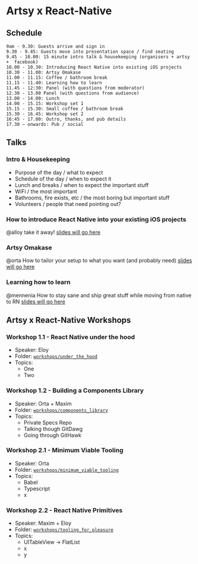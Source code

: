 # Artsy x React-Native 

## Schedule

```
9am - 9.30: Guests arrive and sign in
9.30 - 9.45: Guests move into presentation space / find seating
9.45 - 10.00: 15 minute intro talk & housekeeping (organisers + artsy +  facebook)
10.00 - 10.30: Introducing React Native into existing iOS projects
10.30 - 11.00: Artsy Omakase
11.00 - 11.15: Coffee / bathroom break
11.15 - 11.40: Learning how to learn
11.45 - 12:30: Panel (with questions from moderator)
12.30 - 13.00 Panel (with questions from audience)
13.00 - 14.00: Lunch
14.00 - 15.15: Workshop set 1 
15.15 - 15.30: Small coffee / bathroom break
15.30 - 16.45: Workshop set 2 
16:45 - 17.00: Outro, thanks, and pub details
17.30 — onwards: Pub / social
```

## Talks

### Intro & Housekeeping

- Purpose of the day / what to expect
- Schedule of the day / when to expect it
- Lunch and breaks / when to expect the important stuff
- WiFi / the most important
- Bathrooms, fire exists, etc / the most boring but important stuff
- Volunteers / people that need pointing out?

### How to introduce React Native into your existing iOS projects
@alloy take it away! 
[slides will go here]()

### Artsy Omakase
@orta
How to tailor your setup to what you want (and probably need)
[slides will go here]()

### Learning how to learn
@mennenia
How to stay sane and ship great stuff while moving from native to RN
[slides will go here]()

## Artsy x React-Native Workshops

### Workshop 1.1 - React Native under the hood

- Speaker: Eloy
- Folder: [`workshops/under_the_hood`](workshops/under_the_hood)
- Topics:
  - One
  - Two

### Workshop 1.2 - Building a Components Library

- Speaker: Orta + Maxim
- Folder: [`workshops/components_library`](workshops/components_library)
- Topics:
  - Private Specs Repo
  - Talking though GitDawg
  - Going through GitHawk

### Workshop 2.1 - Minimum Viable Tooling

- Speaker: Orta
- Folder: [`workshops/minimum_viable_tooling`](workshops/minimum_viable_tooling)
- Topics:
  - Babel
  - Typescript
  - x

### Workshop 2.2 - React Native Primitives

- Speaker: Maxim + Eloy
- Folder: [`workshops/tooling_for_pleasure`](workshops/tooling_for_pleasure)
- Topics: 
  - UITableView -> FlatList
  - x
  - y
